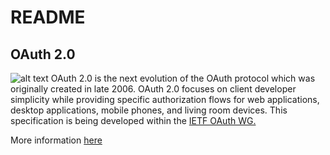 # README

## OAuth 2.0

![alt text](https://oauth.net/images/oauth-2-sm.png "OAuth 2.0 logo")
OAuth 2.0 is the next evolution of the OAuth protocol which was originally created in late 2006. OAuth 2.0 focuses on client developer simplicity while providing specific authorization flows for web applications, desktop applications, mobile phones, and living room devices. This specification is being developed within the [IETF OAuth WG.](https://www.ietf.org/mailman/listinfo/oauth)

More information [here](https://oauth.net/2/)



